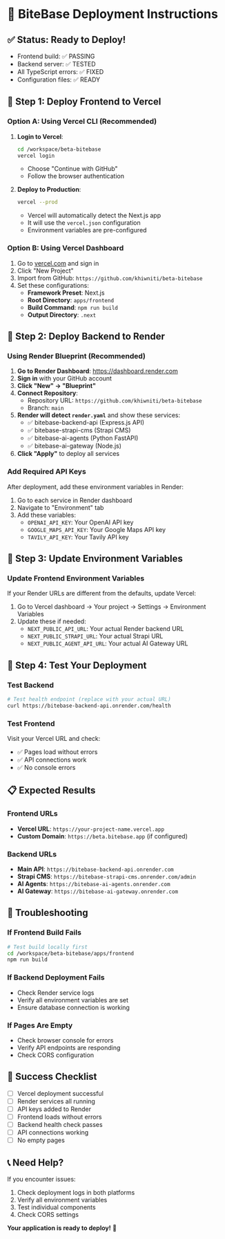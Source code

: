 # 🚀 BiteBase Deployment Instructions

## ✅ Status: Ready to Deploy!
- Frontend build: ✅ PASSING
- Backend server: ✅ TESTED
- All TypeScript errors: ✅ FIXED
- Configuration files: ✅ READY

## 🎯 Step 1: Deploy Frontend to Vercel

### Option A: Using Vercel CLI (Recommended)

1. **Login to Vercel**:
   ```bash
   cd /workspace/beta-bitebase
   vercel login
   ```
   - Choose "Continue with GitHub"
   - Follow the browser authentication

2. **Deploy to Production**:
   ```bash
   vercel --prod
   ```
   - Vercel will automatically detect the Next.js app
   - It will use the `vercel.json` configuration
   - Environment variables are pre-configured

### Option B: Using Vercel Dashboard

1. Go to [vercel.com](https://vercel.com) and sign in
2. Click "New Project"
3. Import from GitHub: `https://github.com/khiwniti/beta-bitebase`
4. Set these configurations:
   - **Framework Preset**: Next.js
   - **Root Directory**: `apps/frontend`
   - **Build Command**: `npm run build`
   - **Output Directory**: `.next`

## 🎯 Step 2: Deploy Backend to Render

### Using Render Blueprint (Recommended)

1. **Go to Render Dashboard**: https://dashboard.render.com
2. **Sign in** with your GitHub account
3. **Click "New" → "Blueprint"**
4. **Connect Repository**: 
   - Repository URL: `https://github.com/khiwniti/beta-bitebase`
   - Branch: `main`
5. **Render will detect `render.yaml`** and show these services:
   - ✅ bitebase-backend-api (Express.js API)
   - ✅ bitebase-strapi-cms (Strapi CMS)  
   - ✅ bitebase-ai-agents (Python FastAPI)
   - ✅ bitebase-ai-gateway (Node.js)
6. **Click "Apply"** to deploy all services

### Add Required API Keys

After deployment, add these environment variables in Render:

1. Go to each service in Render dashboard
2. Navigate to "Environment" tab
3. Add these variables:
   - `OPENAI_API_KEY`: Your OpenAI API key
   - `GOOGLE_MAPS_API_KEY`: Your Google Maps API key
   - `TAVILY_API_KEY`: Your Tavily API key

## 🔧 Step 3: Update Environment Variables

### Update Frontend Environment Variables

If your Render URLs are different from the defaults, update Vercel:

1. Go to Vercel dashboard → Your project → Settings → Environment Variables
2. Update these if needed:
   - `NEXT_PUBLIC_API_URL`: Your actual Render backend URL
   - `NEXT_PUBLIC_STRAPI_URL`: Your actual Strapi URL
   - `NEXT_PUBLIC_AGENT_API_URL`: Your actual AI Gateway URL

## 🧪 Step 4: Test Your Deployment

### Test Backend
```bash
# Test health endpoint (replace with your actual URL)
curl https://bitebase-backend-api.onrender.com/health
```

### Test Frontend
Visit your Vercel URL and check:
- ✅ Pages load without errors
- ✅ API connections work
- ✅ No console errors

## 📋 Expected Results

### Frontend URLs
- **Vercel URL**: `https://your-project-name.vercel.app`
- **Custom Domain**: `https://beta.bitebase.app` (if configured)

### Backend URLs
- **Main API**: `https://bitebase-backend-api.onrender.com`
- **Strapi CMS**: `https://bitebase-strapi-cms.onrender.com/admin`
- **AI Agents**: `https://bitebase-ai-agents.onrender.com`
- **AI Gateway**: `https://bitebase-ai-gateway.onrender.com`

## 🚨 Troubleshooting

### If Frontend Build Fails
```bash
# Test build locally first
cd /workspace/beta-bitebase/apps/frontend
npm run build
```

### If Backend Deployment Fails
- Check Render service logs
- Verify all environment variables are set
- Ensure database connection is working

### If Pages Are Empty
- Check browser console for errors
- Verify API endpoints are responding
- Check CORS configuration

## 🎉 Success Checklist

- [ ] Vercel deployment successful
- [ ] Render services all running
- [ ] API keys added to Render
- [ ] Frontend loads without errors
- [ ] Backend health check passes
- [ ] API connections working
- [ ] No empty pages

## 📞 Need Help?

If you encounter issues:
1. Check deployment logs in both platforms
2. Verify all environment variables
3. Test individual components
4. Check CORS settings

**Your application is ready to deploy!** 🚀